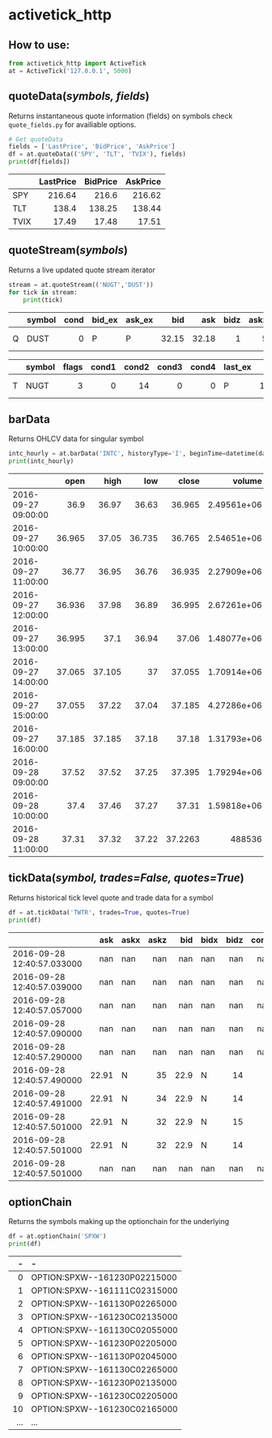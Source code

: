 activetick_http
=================

How to use:
--------------
```python
from activetick_http import ActiveTick
at = ActiveTick('127.0.0.1', 5000)
```

quoteData(*symbols, fields*)
-----------
Returns instantaneous quote information (fields) on symbols
check `quote_fields.py` for availiable options.

```python
# Get quoteData
fields = ['LastPrice', 'BidPrice', 'AskPrice']
df = at.quoteData(('SPY', 'TLT', 'TVIX'), fields)
print(df[fields])
```
|      |   LastPrice |   BidPrice |   AskPrice |
|:-----|------------:|-----------:|-----------:|
| SPY  |      216.64 |     216.6  |     216.62 |
| TLT  |      138.4  |     138.25 |     138.44 |
| TVIX |       17.49 |      17.48 |      17.51 |

quoteStream(*symbols*)
------------
Returns a live updated quote stream iterator

```python
stream = at.quoteStream(('NUGT','DUST'))
for tick in stream:
    print(tick)
```
|    | symbol   |   cond | bid_ex   | ask_ex   |   bid |   ask |   bidz |   askz | datetime                   |
|:---|:---------|-------:|:---------|:---------|------:|------:|-------:|-------:|:---------------------------|
| Q  | DUST     |      0 | P        | P        | 32.15 | 32.18 |      1 |      5 | 2016-09-28 14:16:32.758000 |

|    | symbol   |   flags |   cond1 |   cond2 |   cond3 |   cond4 | last_ex   |   last |   lastz | datetime                   |
|:---|:---------|--------:|--------:|--------:|--------:|--------:|:----------|-------:|--------:|:---------------------------|
| T  | NUGT     |       3 |       0 |      14 |       0 |       0 | P         |  19.86 |     101 | 2016-09-28 14:16:33.518000 |               |

barData
----------
Returns OHLCV data for singular symbol

```python
intc_hourly = at.barData('INTC', historyType='I', beginTime=datetime(datetime.now().year, 9, 27))
print(intc_hourly)
```

|                     |   open |   high |    low |   close |           volume |
|:--------------------|-------:|-------:|-------:|--------:|-----------------:|
| 2016-09-27 09:00:00 | 36.9   | 36.97  | 36.63  | 36.965  |      2.49561e+06 |
| 2016-09-27 10:00:00 | 36.965 | 37.05  | 36.735 | 36.765  |      2.54651e+06 |
| 2016-09-27 11:00:00 | 36.77  | 36.95  | 36.76  | 36.935  |      2.27909e+06 |
| 2016-09-27 12:00:00 | 36.936 | 37.98  | 36.89  | 36.995  |      2.67261e+06 |
| 2016-09-27 13:00:00 | 36.995 | 37.1   | 36.94  | 37.06   |      1.48077e+06 |
| 2016-09-27 14:00:00 | 37.065 | 37.105 | 37     | 37.055  |      1.70914e+06 |
| 2016-09-27 15:00:00 | 37.055 | 37.22  | 37.04  | 37.185  |      4.27286e+06 |
| 2016-09-27 16:00:00 | 37.185 | 37.185 | 37.18  | 37.18   |      1.31793e+06 |
| 2016-09-28 09:00:00 | 37.52  | 37.52  | 37.25  | 37.395  |      1.79294e+06 |
| 2016-09-28 10:00:00 | 37.4   | 37.46  | 37.27  | 37.31   |      1.59818e+06 |
| 2016-09-28 11:00:00 | 37.31  | 37.32  | 37.22  | 37.2263 | 488536           |

tickData(*symbol, trades=False, quotes=True*)
--------
Returns historical tick level quote and trade data for a symbol

```python
df = at.tickData('TWTR', trades=True, quotes=True)
print(df)
```

|                            |    ask | askx   |   askz |   bid | bidx   |   bidz |   cond |   cond1 |   cond2 |   cond3 |   cond4 |     last | lastx   |   lastz | type   |
|:---------------------------|-------:|:-------|-------:|------:|:-------|-------:|-------:|--------:|--------:|--------:|--------:|---------:|:--------|--------:|:-------|
| 2016-09-28 12:40:57.033000 | nan    | nan    |    nan | nan   | nan    |    nan |    nan |       0 |       0 |       0 |       0 |  22.905  | D       |     100 | T      |
| 2016-09-28 12:40:57.039000 | nan    | nan    |    nan | nan   | nan    |    nan |    nan |       0 |       0 |       0 |       0 |  22.9044 | D       |     100 | T      |
| 2016-09-28 12:40:57.057000 | nan    | nan    |    nan | nan   | nan    |    nan |    nan |       0 |       0 |       0 |       0 |  22.9044 | D       |     800 | T      |
| 2016-09-28 12:40:57.090000 | nan    | nan    |    nan | nan   | nan    |    nan |    nan |       0 |       0 |       0 |       0 |  22.905  | D       |     700 | T      |
| 2016-09-28 12:40:57.290000 | nan    | nan    |    nan | nan   | nan    |    nan |    nan |       0 |       0 |       0 |       0 |  22.905  | K       |     100 | T      |
| 2016-09-28 12:40:57.490000 |  22.91 | N      |     35 |  22.9 | N      |     14 |      0 |     nan |     nan |     nan |     nan | nan      | nan     |     nan | Q      |
| 2016-09-28 12:40:57.491000 |  22.91 | N      |     34 |  22.9 | N      |     14 |      0 |     nan |     nan |     nan |     nan | nan      | nan     |     nan | Q      |
| 2016-09-28 12:40:57.501000 |  22.91 | N      |     32 |  22.9 | N      |     15 |      0 |     nan |     nan |     nan |     nan | nan      | nan     |     nan | Q      |
| 2016-09-28 12:40:57.501000 |  22.91 | N      |     32 |  22.9 | N      |     14 |      0 |     nan |     nan |     nan |     nan | nan      | nan     |     nan | Q      |
| 2016-09-28 12:40:57.501000 | nan    | nan    |    nan | nan   | nan    |    nan |    nan |       0 |       0 |       0 |       0 |  22.9    | P       |     100 | T      |

optionChain
----------
Returns the symbols making up the optionchain for the underlying

```python
df = at.optionChain('SPXW')
print(df)
```

|-|-|
|-----:|:-----------------------------|
|    0 | OPTION:SPXW--161230P02215000 |
|    1 | OPTION:SPXW--161111C02315000 |
|    2 | OPTION:SPXW--161130P02265000 |
|    3 | OPTION:SPXW--161230C02135000 |
|    4 | OPTION:SPXW--161130C02055000 |
|    5 | OPTION:SPXW--161230P02205000 |
|    6 | OPTION:SPXW--161130P02045000 |
|    7 | OPTION:SPXW--161130C02265000 |
|    8 | OPTION:SPXW--161230P02135000 |
|    9 | OPTION:SPXW--161230C02205000 |
|   10 | OPTION:SPXW--161230C02165000 |
|  ... | ...                          |

